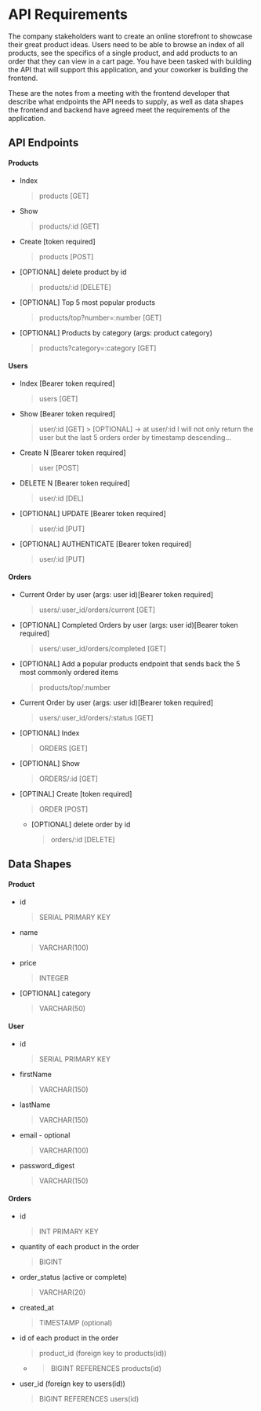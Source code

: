 # API Requirements

The company stakeholders want to create an online storefront to showcase their great product ideas. Users need to be able to browse an index of all products, see the specifics of a single product, and add products to an order that they can view in a cart page. You have been tasked with building the API that will support this application, and your coworker is building the frontend.

These are the notes from a meeting with the frontend developer that describe what endpoints the API needs to supply, as well as data shapes the frontend and backend have agreed meet the requirements of the application.

## API Endpoints

#### Products

- Index
  > products [GET]
- Show
  > products/:id [GET]
- Create [token required]
  > products [POST]
- [OPTIONAL] delete product by id
  > products/:id [DELETE]
- [OPTIONAL] Top 5 most popular products
  > products/top?number=:number [GET]
- [OPTIONAL] Products by category (args: product category)
  > products?category=:category [GET]

#### Users

- Index [Bearer token required]

  > users [GET]

- Show [Bearer token required]
  > user/:id [GET] > [OPTIONAL] -> at user/:id I will not only return the user but the last 5 orders order by timestamp descending...
- Create N [Bearer token required]
  > user [POST]
- DELETE N [Bearer token required]
  > user/:id [DEL]
- [OPTIONAL] UPDATE [Bearer token required]
  > user/:id [PUT]
- [OPTIONAL] AUTHENTICATE [Bearer token required]
  > user/:id [PUT]

#### Orders

<!-- I just made one endpoint that fullfill the both first request below -->

- Current Order by user (args: user id)[Bearer token required]
  > users/:user_id/orders/current [GET]
- [OPTIONAL] Completed Orders by user (args: user id)[Bearer token required]
  > users/:user_id/orders/completed [GET]
- [OPTIONAL] Add a popular products endpoint that sends back the 5 most commonly ordered items
  > products/top/:number

<!-- The both request above will be replaced by: -->

- Current Order by user (args: user id)[Bearer token required]

  > users/:user_id/orders/:status [GET]

- [OPTIONAL] Index
  > ORDERS [GET]
- [OPTIONAL] Show
  > ORDERS/:id [GET]
- [OPTINAL] Create [token required]
  > ORDER [POST]
  - [OPTIONAL] delete order by id
    > orders/:id [DELETE]

## Data Shapes

#### Product

- id
  > SERIAL PRIMARY KEY
- name
  > VARCHAR(100)
- price
  > INTEGER
- [OPTIONAL] category
  > VARCHAR(50)

#### User

- id
  > SERIAL PRIMARY KEY
- firstName
  > VARCHAR(150)
- lastName
  > VARCHAR(150)
- email - optional
  > VARCHAR(100)
- password_digest
  > VARCHAR(150)

#### Orders

- id
  > INT PRIMARY KEY
- quantity of each product in the order
  > BIGINT
- order_status (active or complete)
  > VARCHAR(20)
- created_at
  > TIMESTAMP (optional)
- id of each product in the order
  > product_id (foreign key to products(id))
  - > BIGINT REFERENCES products(id)
- user_id (foreign key to users(id))
  > BIGINT REFERENCES users(id)
